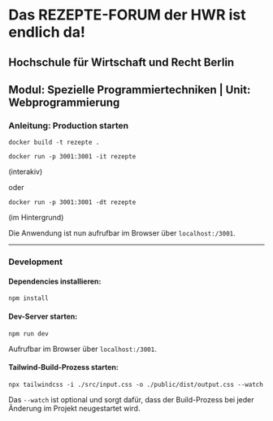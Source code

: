 # Das REZEPTE-FORUM der HWR ist endlich da!
## Hochschule für Wirtschaft und Recht Berlin
## Modul: Spezielle Programmiertechniken | Unit: Webprogrammierung

### Anleitung: Production starten

```
docker build -t rezepte .
```
```
docker run -p 3001:3001 -it rezepte
```
(interakiv)

oder

```
docker run -p 3001:3001 -dt rezepte
``` 
(im Hintergrund)

Die Anwendung ist nun aufrufbar im Browser über ```localhost:/3001```.


---

### Development

#### Dependencies installieren:
```
npm install
```
#### Dev-Server starten:
```
npm run dev
```
Aufrufbar im Browser über ```localhost:/3001```.

#### Tailwind-Build-Prozess starten:
```
npx tailwindcss -i ./src/input.css -o ./public/dist/output.css --watch
```
Das 
```--watch``` ist optional und sorgt dafür, dass der Build-Prozess bei jeder Änderung im Projekt neugestartet wird.
